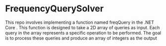 # FrequencyQuerySolver
This repo involves implementing a function named freqQuery in the .NET Core . This function is designed to take a 2D array of queries as input. Each query in the array represents a specific operation to be performed. The goal is to process these queries and produce an array of integers as the output

